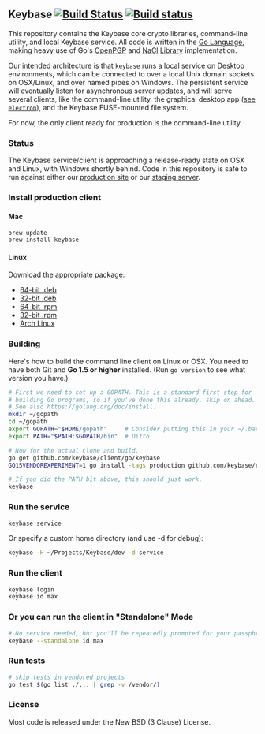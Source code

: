 ## Keybase [![Build Status](https://travis-ci.org/keybase/client.svg?branch=master)](https://travis-ci.org/keybase/client) [![Build status](https://ci.appveyor.com/api/projects/status/90mxorxtj6vixnum/branch/master?svg=true)](https://ci.appveyor.com/project/keybase/client-x5qrt/branch/master)

This repository contains the Keybase core crypto libraries, command-line
utility, and local Keybase service.  All code is written in the [Go
Language](https://golang.org), making heavy use of Go's
[OpenPGP](https://godoc.org/golang.org/x/crypto/openpgp) and
[NaCl](https://godoc.org/golang.org/x/crypto/nacl)
[Library](https://github.com/agl/ed25519) implementation.

Our intended architecture is that `keybase` runs a local service on Desktop
environments, which can be connected to over a local Unix domain sockets on OSX/Linux,
and over named pipes on Windows. The persistent service will eventually listen
for asynchronous server updates, and will serve several clients, like the command-line
utility, the graphical desktop app ([see `electron`](../electron)), and the Keybase
FUSE-mounted file system.

For now, the only client ready for production is the command-line utility.

### Status

The Keybase service/client is approaching a release-ready state on OSX and Linux,
with Windows shortly behind.  Code in this repository is safe to run against either
our [production site](https://keybase.io) or our [staging server](https://stage0.keybase.io).

### Install production client

#### Mac

    brew update
    brew install keybase

#### Linux

Download the appropriate package:

* [64-bit .deb](https://dist.keybase.io/linux/deb/keybase-latest-amd64.deb)
* [32-bit .deb](https://dist.keybase.io/linux/deb/keybase-latest-i386.deb)
* [64-bit .rpm](https://dist.keybase.io/linux/rpm/keybase-latest-x86_64.rpm)
* [32-bit .rpm](https://dist.keybase.io/linux/rpm/keybase-latest-i386.rpm)
* [Arch Linux](https://aur.archlinux.org/packages/keybase-release/)

### Building

Here's how to build the command line client on Linux or OSX. You need to
have both Git and **Go 1.5 or higher** installed. (Run `go version` to
see what version you have.)

```bash
# First we need to set up a GOPATH. This is a standard first step for
# building Go programs, so if you've done this already, skip on ahead.
# See also https://golang.org/doc/install.
mkdir ~/gopath
cd ~/gopath
export GOPATH="$HOME/gopath"     # Consider putting this in your ~/.bashrc.
export PATH="$PATH:$GOPATH/bin"  # Ditto.

# Now for the actual clone and build.
go get github.com/keybase/client/go/keybase
GO15VENDOREXPERIMENT=1 go install -tags production github.com/keybase/client/go/keybase

# If you did the PATH bit above, this should just work.
keybase
```

### Run the service

```bash
keybase service
```

Or specify a custom home directory (and use -d for debug):

```bash
keybase -H ~/Projects/Keybase/dev -d service
```

### Run the client

```bash
keybase login
keybase id max
```

### Or you can run the client in "Standalone" Mode

```bash
# No service needed, but you'll be repeatedly prompted for your passphrase
keybase --standalone id max
```

### Run tests

```bash
# skip tests in vendored projects
go test $(go list ./... | grep -v /vendor/)
```

### License

Most code is released under the New BSD (3 Clause) License.
